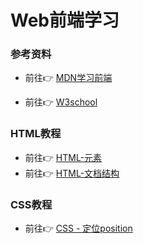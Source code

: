 # Web前端学习

### 参考资料
- 前往👉 [MDN学习前端](https://developer.mozilla.org/zh-CN/docs/Learn)

- 前往👉 [W3school](http://www.w3school.com.cn/)

### HTML教程
- 前往👉 [HTML-元素](/HTML/lesson1/HTML-元素.md)
- 前往👉 [HTML-文档结构](/HTML/lesson1/HTML-文档结构.md)

### CSS教程
- 前往👉 [CSS - 定位position](/CSS/lesson1/CSS%20-%20定位position.md)



 
